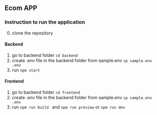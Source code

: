 ## Ecom APP

### Instruction to run the application
 0. clone the repository
 #### Backend
 1. go to backend folder ```cd backend ```
 2. create .env file in the backend folder from sample.env ```cp sample.env .env```
 3. run ``` npm start ```
  #### Frontend
 1. go to backend folder ```cd frontend ```
 2. create .env file in the backend folder from sample.env ```cp sample.env .env```
 3. run ``` npm run build  ``` and ```npm run preview```  or ```npm run dev ```